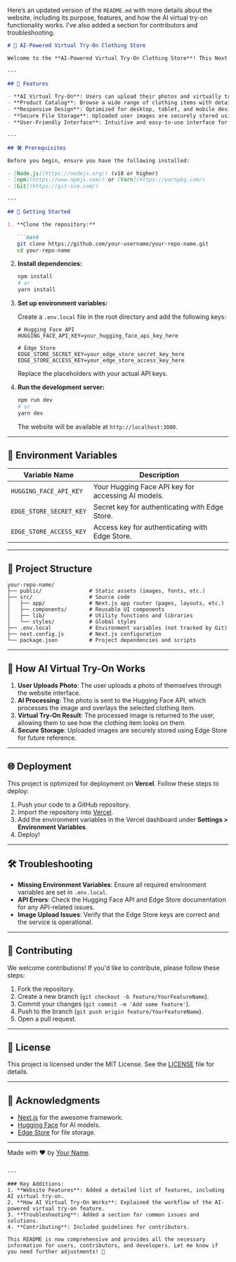 Here’s an updated version of the `README.md` with more details about the website, including its purpose, features, and how the AI virtual try-on functionality works. I’ve also added a section for contributors and troubleshooting.

```markdown
# 👗 AI-Powered Virtual Try-On Clothing Store

Welcome to the **AI-Powered Virtual Try-On Clothing Store**! This Next.js-based website allows users to browse and purchase clothing items while leveraging AI technology to virtually try on clothes before buying. The project integrates with **Hugging Face API** for AI-powered virtual try-on and **Edge Store** for secure file storage.

---

## 🌟 Features

- **AI Virtual Try-On**: Users can upload their photos and virtually try on clothing items using AI-powered technology.
- **Product Catalog**: Browse a wide range of clothing items with detailed descriptions, images, and pricing.
- **Responsive Design**: Optimized for desktop, tablet, and mobile devices.
- **Secure File Storage**: Uploaded user images are securely stored using Edge Store.
- **User-Friendly Interface**: Intuitive and easy-to-use interface for seamless shopping.

---

## 🛠️ Prerequisites

Before you begin, ensure you have the following installed:

- [Node.js](https://nodejs.org/) (v18 or higher)
- [npm](https://www.npmjs.com/) or [Yarn](https://yarnpkg.com/)
- [Git](https://git-scm.com/)

---

## 🚀 Getting Started

1. **Clone the repository:**

   ```bash
   git clone https://github.com/your-username/your-repo-name.git
   cd your-repo-name
   ```

2. **Install dependencies:**

   ```bash
   npm install
   # or
   yarn install
   ```

3. **Set up environment variables:**

   Create a `.env.local` file in the root directory and add the following keys:

   ```env
   # Hugging Face API
   HUGGING_FACE_API_KEY=your_hugging_face_api_key_here

   # Edge Store
   EDGE_STORE_SECRET_KEY=your_edge_store_secret_key_here
   EDGE_STORE_ACCESS_KEY=your_edge_store_access_key_here
   ```

   Replace the placeholders with your actual API keys.

4. **Run the development server:**

   ```bash
   npm run dev
   # or
   yarn dev
   ```

   The website will be available at `http://localhost:3000`.

---

## 🔧 Environment Variables

| Variable Name              | Description                                                                 |
|----------------------------|-----------------------------------------------------------------------------|
| `HUGGING_FACE_API_KEY`     | Your Hugging Face API key for accessing AI models.                          |
| `EDGE_STORE_SECRET_KEY`    | Secret key for authenticating with Edge Store.                              |
| `EDGE_STORE_ACCESS_KEY`    | Access key for authenticating with Edge Store.                              |

---

## 📂 Project Structure

```
your-repo-name/
├── public/               # Static assets (images, fonts, etc.)
├── src/                  # Source code
│   ├── app/              # Next.js app router (pages, layouts, etc.)
│   ├── components/       # Reusable UI components
│   ├── lib/              # Utility functions and libraries
│   └── styles/           # Global styles
├── .env.local            # Environment variables (not tracked by Git)
├── next.config.js        # Next.js configuration
└── package.json          # Project dependencies and scripts
```

---

## 🤖 How AI Virtual Try-On Works

1. **User Uploads Photo**: The user uploads a photo of themselves through the website interface.
2. **AI Processing**: The photo is sent to the Hugging Face API, which processes the image and overlays the selected clothing item.
3. **Virtual Try-On Result**: The processed image is returned to the user, allowing them to see how the clothing item looks on them.
4. **Secure Storage**: Uploaded images are securely stored using Edge Store for future reference.

---

## 🌐 Deployment

This project is optimized for deployment on **Vercel**. Follow these steps to deploy:

1. Push your code to a GitHub repository.
2. Import the repository into [Vercel](https://vercel.com/).
3. Add the environment variables in the Vercel dashboard under **Settings > Environment Variables**.
4. Deploy!

---

## 🛠️ Troubleshooting

- **Missing Environment Variables**: Ensure all required environment variables are set in `.env.local`.
- **API Errors**: Check the Hugging Face API and Edge Store documentation for any API-related issues.
- **Image Upload Issues**: Verify that the Edge Store keys are correct and the service is operational.

---

## 👥 Contributing

We welcome contributions! If you'd like to contribute, please follow these steps:

1. Fork the repository.
2. Create a new branch (`git checkout -b feature/YourFeatureName`).
3. Commit your changes (`git commit -m 'Add some feature'`).
4. Push to the branch (`git push origin feature/YourFeatureName`).
5. Open a pull request.

---

## 📜 License

This project is licensed under the MIT License. See the [LICENSE](LICENSE) file for details.

---

## 🙏 Acknowledgments

- [Next.js](https://nextjs.org/) for the awesome framework.
- [Hugging Face](https://huggingface.co/) for AI models.
- [Edge Store](https://edgestore.dev/) for file storage.

---

Made with ❤️ by [Your Name](https://github.com/your-username).
```

---

### Key Additions:
1. **Website Features**: Added a detailed list of features, including AI virtual try-on.
2. **How AI Virtual Try-On Works**: Explained the workflow of the AI-powered virtual try-on feature.
3. **Troubleshooting**: Added a section for common issues and solutions.
4. **Contributing**: Included guidelines for contributors.

This README is now comprehensive and provides all the necessary information for users, contributors, and developers. Let me know if you need further adjustments! 🎉
